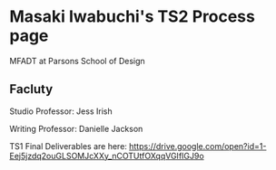 # Masaki Iwabuchi's TS2 Process page

MFADT at Parsons School of Design

## Facluty

Studio Professor: Jess Irish

Writing Professor: Danielle Jackson

TS1 Final Deliverables are here:
https://drive.google.com/open?id=1-Eej5jzdq2ouGLSOMJcXXy_nCOTUtfOXqqVGIfIGJ9o
